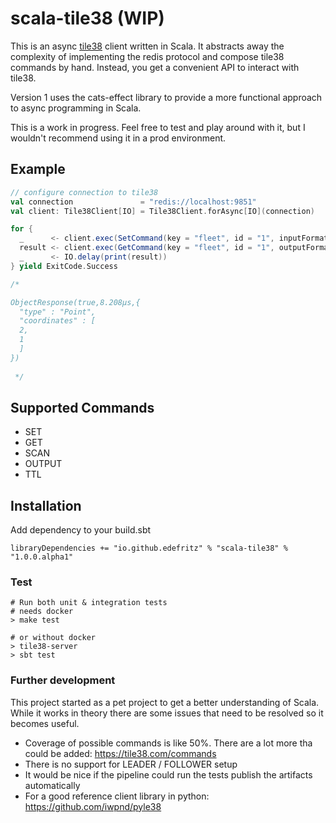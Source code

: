 # scala-tile38 (WIP)

This is an async [tile38](https://tile38.com/) client written in Scala. It abstracts away the complexity of implementing the redis protocol and compose tile38 commands by hand. Instead, you get a convenient API to interact with tile38.

Version 1 uses the cats-effect library to provide a more functional approach to async programming in Scala.

This is a work in progress. Feel free to test and play around with it, but I wouldn't recommend using it in a prod environment.

## Example

```scala
// configure connection to tile38
val connection               = "redis://localhost:9851"
val client: Tile38Client[IO] = Tile38Client.forAsync[IO](connection)

for {
  _      <- client.exec(SetCommand(key = "fleet", id = "1", inputFormat = Point(1, 2)))
  result <- client.exec(GetCommand(key = "fleet", id = "1", outputFormat = GetCommand.Object))
  _      <- IO.delay(print(result))
} yield ExitCode.Success

/*

ObjectResponse(true,8.208µs,{
  "type" : "Point",
  "coordinates" : [
  2,
  1
  ]
})
  
 */
```


## Supported Commands

- SET
- GET
- SCAN
- OUTPUT
- TTL

## Installation

Add dependency to your build.sbt
```
libraryDependencies += "io.github.edefritz" % "scala-tile38" % "1.0.0.alpha1"
```

### Test

```
# Run both unit & integration tests
# needs docker
> make test

# or without docker
> tile38-server
> sbt test
```

### Further development

This project started as a pet project to get a better understanding of Scala. While it works in theory there are some issues that need to be resolved so it becomes useful.

- Coverage of possible commands is like 50%. There are a lot more tha could be added: https://tile38.com/commands
- There is no support for LEADER / FOLLOWER setup
- It would be nice if the pipeline could run the tests publish the artifacts automatically
- For a good reference client library in python: https://github.com/iwpnd/pyle38
